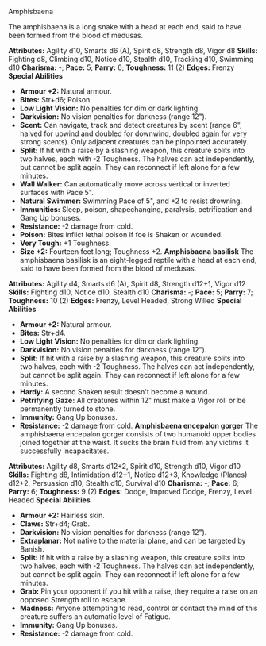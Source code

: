 Amphisbaena

The amphisbaena is a long snake with a head at each end, said to have
been formed from the blood of medusas.

**Attributes:** Agility d10, Smarts d6 (A), Spirit d8, Strength d8,
Vigor d8
**Skills:** Fighting d8, Climbing d10, Notice d10, Stealth d10, Tracking
d10, Swimming d10
**Charisma:** -; **Pace:** 5; **Parry:** 6; **Toughness:** 11 (2)
**Edges:** Frenzy
**Special Abilities**
- **Armour +2:** Natural armour.
- **Bites:** Str+d6; Poison.
- **Low Light Vision:** No penalties for dim or dark lighting.
- **Darkvision:** No vision penalties for darkness (range 12").
- **Scent:** Can navigate, track and detect creatures by scent (range
6", halved for upwind and doubled for downwind, doubled again for very
strong scents). Only adjacent creatures can be pinpointed accurately.
- **Split:** If hit with a raise by a slashing weapon, this creature
splits into two halves, each with -2 Toughness. The halves can act
independently, but cannot be split again. They can reconnect if left
alone for a few minutes.
- **Wall Walker:** Can automatically move across vertical or inverted
surfaces with Pace 5".
- **Natural Swimmer:** Swimming Pace of 5", and +2 to resist drowning.
- **Immunities:** Sleep, poison, shapechanging, paralysis, petrification
and Gang Up bonuses.
- **Resistance:** -2 damage from cold.
- **Poison:** Bites inflict lethal poison if foe is Shaken or wounded.
- **Very Tough:** +1 Toughness.
- **Size +2:** Fourteen feet long; Toughness +2.
**Amphisbaena basilisk**
The amphisbaena basilisk is an eight-legged reptile with a head at
each end, said to have been formed from the blood of medusas.

**Attributes:** Agility d4, Smarts d6 (A), Spirit d8, Strength d12+1,
Vigor d12
**Skills:** Fighting d10, Notice d10, Stealth d10
**Charisma:** -; **Pace:** 5; **Parry:** 7; **Toughness:** 10 (2)
**Edges:** Frenzy, Level Headed, Strong Willed
**Special Abilities**
- **Armour +2:** Natural armour.
- **Bites:** Str+d4.
- **Low Light Vision:** No penalties for dim or dark lighting.
- **Darkvision:** No vision penalties for darkness (range 12").
- **Split:** If hit with a raise by a slashing weapon, this creature
splits into two halves, each with -2 Toughness. The halves can act
independently, but cannot be split again. They can reconnect if left
alone for a few minutes.
- **Hardy:** A second Shaken result doesn't become a wound.
- **Petrifying Gaze:** All creatures within 12" must make a Vigor roll
or be permanently turned to stone.
- **Immunity:** Gang Up bonuses.
- **Resistance:** -2 damage from cold.
**Amphisbaena encepalon gorger**
The amphisbaena encepalon gorger consists of two humanoid upper
bodies joined together at the waist. It sucks the brain fluid from any
victims it successfully incapacitates.

**Attributes:** Agility d8, Smarts d12+2, Spirit d10, Strength d10,
Vigor d10
**Skills:** Fighting d8, Intimidation d12+1, Notice d12+3, Knowledge
(Planes) d12+2, Persuasion d10, Stealth d10, Survival d10
**Charisma:** -; **Pace:** 6; **Parry:** 6; **Toughness:** 9 (2)
**Edges:** Dodge, Improved Dodge, Frenzy, Level Headed
**Special Abilities**
- **Armour +2:** Hairless skin.
- **Claws:** Str+d4; Grab.
- **Darkvision:** No vision penalties for darkness (range 12").
- **Extraplanar:** Not native to the material plane, and can be targeted
by Banish.
- **Split:** If hit with a raise by a slashing weapon, this creature
splits into two halves, each with -2 Toughness. The halves can act
independently, but cannot be split again. They can reconnect if left
alone for a few minutes.
- **Grab:** Pin your opponent if you hit with a raise, they require a
raise on an opposed Strength roll to escape.
- **Madness:** Anyone attempting to read, control or contact the mind of
this creature suffers an automatic level of Fatigue.
- **Immunity:** Gang Up bonuses.
- **Resistance:** -2 damage from cold.


